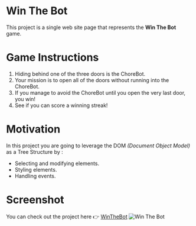 # Win The Bot
This project is a single web site page that represents the __Win The Bot__ game.
# Game Instructions #
1. Hiding behind one of the three doors is the ChoreBot.
1. Your mission is to open all of the doors without running into the ChoreBot.
1. If you manage to avoid the ChoreBot until you open the very last door, you win!
1. See if you can score a winning streak!
# Motivation #
In this project you are going to leverage the DOM _(Document Object Model)_ as a Tree Structure by :
* Selecting and modifying elements.
* Styling elements.
* Handling events.
# Screenshot #
You can check out the project here :point_right: [WinTheBot](https://codepen.io/nainia_ayoub/full/XWmowyb)
![Win The Bot](screenshots/WinThBot.png "Win The Bot Game")
